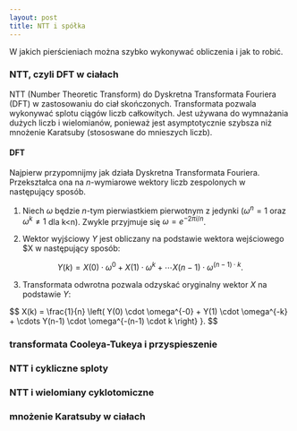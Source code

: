 ```yaml
---
layout: post
title: NTT i spółka
---
```


W jakich pierścieniach można szybko wykonywać obliczenia i jak to robić.


### NTT, czyli DFT w ciałach

NTT (Number Theoretic Transform) do Dyskretna Transformata Fouriera (DFT) w zastosowaniu do ciał skończonych.
Transformata pozwala wykonywać splotu ciągów liczb całkowitych. Jest używana do wymnażania dużych liczb
i wielomianów, ponieważ jest asymptotycznie szybsza niż mnożenie Karatsuby (stososwane do mnieszych liczb).

#### DFT

Najpierw przypomnijmy jak działa Dyskretna Transformata Fouriera. Przekształca ona na $n$-wymiarowe wektory liczb
zespolonych w następujący sposób.

1. Niech $\omega$ będzie $n$-tym pierwiastkiem pierwotnym z jedynki ($\omega^n=1$ oraz $\omega^k \neq 1$ dla k<n).
  Zwykle przyjmuje się $\omega = e^{-2\pi i/n}$.

2. Wektor wyjściowy $Y$ jest obliczany na podstawie wektora wejściowego $X w następujący sposób:

$$ Y(k) = X(0) \cdot \omega^{0} + X(1) \cdot \omega^{k} + \cdots X(n-1) \cdot \omega^{(n-1) \cdot k}. $$

3. Transformata odwrotna pozwala odzyskać oryginalny wektor $X$ na podstawie $Y$:

$$ X(k) = \frac{1}{n} \left( Y(0) \cdot \omega^{-0} + Y(1) \cdot \omega^{-k} + \cdots Y(n-1) \cdot \omega^{-(n-1) \cdot k \right} }. $$

### transformata Cooleya-Tukeya i przyspieszenie

### NTT i cykliczne sploty

### NTT i wielomiany cyklotomiczne

### mnożenie Karatsuby w ciałach
